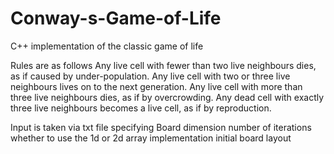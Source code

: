 # Conway-s-Game-of-Life
C++ implementation of the classic game of life

Rules are as follows
Any live cell with fewer than two live neighbours dies, as if caused by under-population.
Any live cell with two or three live neighbours lives on to the next generation.
Any live cell with more than three live neighbours dies, as if by overcrowding.
Any dead cell with exactly three live neighbours becomes a live cell, as if by reproduction.

Input is taken via txt file specifying 
Board dimension
number of iterations
whether to use the 1d or 2d array implementation
initial board layout
